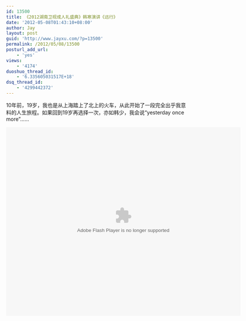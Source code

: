 ```yaml
---
id: 13500
title: 《2012湖南卫视成人礼盛典》韩寒演讲《远行》
date: '2012-05-08T01:43:10+08:00'
author: Jay
layout: post
guid: 'http://www.jayxu.com/?p=13500'
permalink: /2012/05/08/13500
posturl_add_url:
    - 'yes'
views:
    - '4174'
duoshuo_thread_id:
    - '6.335605031517E+18'
dsq_thread_id:
    - '4299442372'
---
```


10年前，19岁，我也是从上海踏上了北上的火车，从此开始了一段完全出乎我意料的人生旅程。如果回到19岁再选择一次，亦如韩少，我会说“yesterday once more”……

<object width="640" height="515"><param name="movie" value="http://share.vrs.sohu.com/654069/v.swf&autoplay=false&xuid="></param><param name="allowFullScreen" value="true"></param><param name="allowscriptaccess" value="always"></param><embed width="640" height="515"  allowfullscreen="true" allowscriptaccess="always" quality="high" src="http://share.vrs.sohu.com/654069/v.swf&autoplay=false&xuid=" type="application/x-shockwave-flash"/></embed></object>